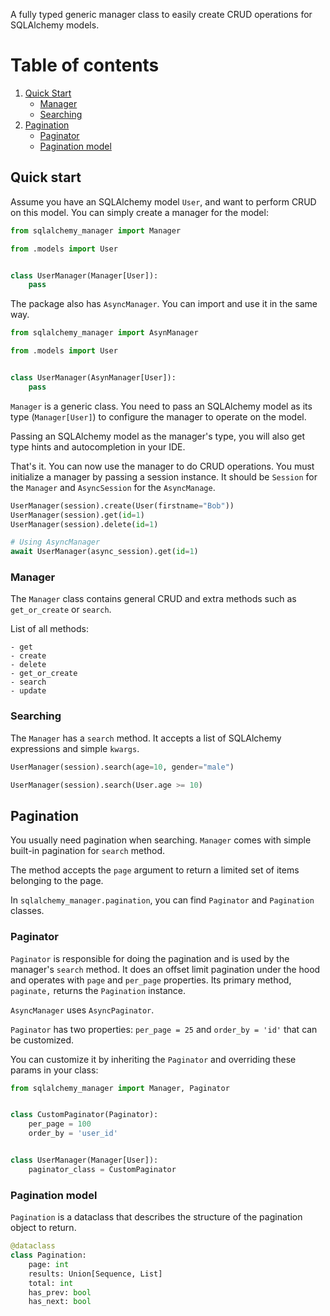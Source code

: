A fully typed generic manager class to easily create CRUD operations for SQLAlchemy models.

# Table of contents

1. [Quick Start](#quick-start)
    - [Manager](#manager)
    - [Searching](#searching)
2. [Pagination](#pagination)
    - [Paginator](#paginator)
    - [Pagination model](#pagination-model)

## Quick start

Assume you have an SQLAlchemy model `User`, and want to perform CRUD on this model. You can simply create a manager
for the model:

```python
from sqlalchemy_manager import Manager

from .models import User


class UserManager(Manager[User]):
    pass
```

The package also has `AsyncManager`. You can import and use it in the same way.

```python
from sqlalchemy_manager import AsynManager

from .models import User


class UserManager(AsynManager[User]):
    pass
```

`Manager` is a generic class. You need to pass an SQLAlchemy model as its type (`Manager[User]`) to configure the
manager to operate on the model.

Passing an SQLAlchemy model as the manager's type, you will also get type hints and autocompletion in your IDE.

That's it. You can now use the manager to do CRUD operations. You must initialize a manager by passing a session
instance. It should be `Session` for the `Manager` and `AsyncSession` for the `AsyncManage`.

```python
UserManager(session).create(User(firstname="Bob"))
UserManager(session).get(id=1)
UserManager(session).delete(id=1)

# Using AsyncManager
await UserManager(async_session).get(id=1)
```

### Manager

The `Manager` class contains general CRUD and extra methods such as `get_or_create` or `search`.

List of all methods:

    - get
    - create
    - delete
    - get_or_create
    - search
    - update

### Searching

The `Manager` has a `search` method. It accepts a list of SQLAlchemy expressions and simple `kwargs`.

```python
UserManager(session).search(age=10, gender="male")

UserManager(session).search(User.age >= 10)
```

## Pagination

You usually need pagination when searching. `Manager` comes with simple built-in pagination for `search` method.

The method accepts the `page` argument to return a limited set of items belonging to the page.

In `sqlalchemy_manager.pagination`, you can find `Paginator` and `Pagination` classes.

### Paginator

`Paginator` is responsible for doing the pagination and is used by the manager's `search` method.
It does an offset limit pagination under the hood and operates with `page` and `per_page` properties.
Its primary method, `paginate,` returns the `Pagination` instance.

`AsyncManager` uses `AsyncPaginator`.

`Paginator` has two properties: `per_page = 25` and `order_by = 'id'` that can be customized.

You can customize it by inheriting the `Paginator` and overriding these params in your class:

```python
from sqlalchemy_manager import Manager, Paginator


class CustomPaginator(Paginator):
    per_page = 100
    order_by = 'user_id'


class UserManager(Manager[User]):
    paginator_class = CustomPaginator
```

### Pagination model

`Pagination` is a dataclass that describes the structure of the pagination object to return.

```python
@dataclass
class Pagination:
    page: int
    results: Union[Sequence, List]
    total: int
    has_prev: bool
    has_next: bool
```
